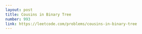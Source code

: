 ```yaml
---
layout: post
title: Cousins in Binary Tree
number: 993
link: https://leetcode.com/problems/cousins-in-binary-tree
---
```

